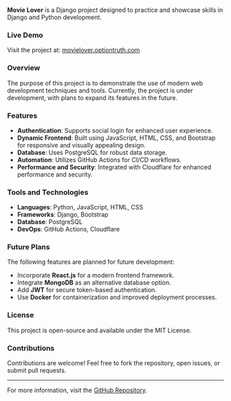 **Movie Lover** is a Django project designed to practice and showcase skills in Django and Python development.

### Live Demo
Visit the project at: [movielover.optiontruth.com](https://movielover.optiontruth.com)

### Overview
The purpose of this project is to demonstrate the use of modern web development techniques and tools. Currently, the project is under development, with plans to expand its features in the future.

### Features
- **Authentication**: Supports social login for enhanced user experience.
- **Dynamic Frontend**: Built using JavaScript, HTML, CSS, and Bootstrap for responsive and visually appealing design.
- **Database**: Uses PostgreSQL for robust data storage.
- **Automation**: Utilizes GitHub Actions for CI/CD workflows.
- **Performance and Security**: Integrated with Cloudflare for enhanced performance and security.

### Tools and Technologies
- **Languages**: Python, JavaScript, HTML, CSS
- **Frameworks**: Django, Bootstrap
- **Database**: PostgreSQL
- **DevOps**: GitHub Actions, Cloudflare

### Future Plans
The following features are planned for future development:
- Incorporate **React.js** for a modern frontend framework.
- Integrate **MongoDB** as an alternative database option.
- Add **JWT** for secure token-based authentication.
- Use **Docker** for containerization and improved deployment processes.

### License
This project is open-source and available under the MIT License.

### Contributions
Contributions are welcome! Feel free to fork the repository, open issues, or submit pull requests.

---
For more information, visit the [GitHub Repository](https://github.com/frank-labs/movie_lover).
